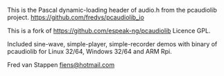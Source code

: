 This is the Pascal dynamic-loading header
of audio.h from the pcaudiolib project.
https://github.com/fredvs/pcaudiolib_io

This is a fork of https://github.com/espeak-ng/pcaudiolib
Licence GPL.

Included sine-wave, simple-player, simple-recorder demos with binary of pcaudiolib for Linux 32/64, Windows 32/64 and ARM Rpi.

Fred van Stappen
fiens@hotmail.com
